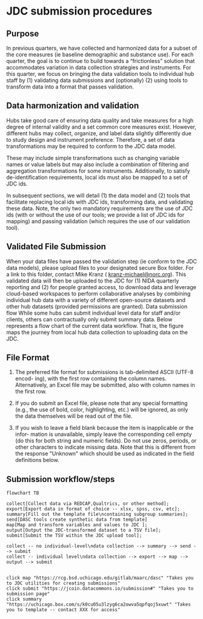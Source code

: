 # JDC submission procedures

## Purpose

In previous quarters, we have collected and harmonized data for a subset of the core measures (ie baseline demographic and substance use). For each quarter, the goal is to continue to build towards a “frictionless” solution that accommodates variation in data collection strategies and instruments. For this quarter, we focus on bringing the data validation tools to individual hub staff by  (1) validating data submissions and (optionally) (2) using tools to transform data into a format that passes validation.


## Data harmonization and validation

Hubs take good care of ensuring data quality and take measures for a high degree of internal validity and a set common core measures exist. However, different hubs may collect, organize, and label data slightly differently due to study design and instrument preference. Therefore, a set of data transformations may be required to conform to the JDC data model.

These may include simple transformations such as changing variable names or value labels but may also include a combination of filtering and aggregation transformations for some instruments. Additionally, to satisfy de-identification requirements, local ids must also be mapped to a set of JDC ids. 

In subsequent sections, we will detail (1) the data model and (2) tools that facilitate replacing local ids with JDC ids, transforming data, and validating these data. Note, the only two mandatory requirements are the use of JDC ids (with or without the use of our tools; we provide a list of JDC ids for mapping) and passing validation (which requires the use of our validation tool).

## Validated File Submission

When your data files have passed the validation step (ie conform to the JDC data models), please upload files to your designated secure Box folder. For a link to this folder, contact Mike Kranz ( kranz-michael@norc.org). This validated data will then be uploaded to the JDC for (1) NIDA quarterly reporting and (2) for people granted access, to download data and leverage cloud-based workspaces to perform collaborative analyses by combining individual hub data with a variety of different open-source datasets and other hub datasets (provided permissions are granted). 
Data submission flow
While some hubs can submit individual level data for staff and/or clients, others can contractually only submit summary data. Below represents a flow chart of the current data workflow. That is, the figure maps the journey from local hub data collection to uploading data on the JDC.

## File Format

1. The preferred file format for submissions is tab-delimited ASCII (UTF-8 encod-
ing), with the first row containing the column names. Alternatively, an Excel file
may be submitted, also with column names in the first row.

2. If you do submit an Excel file, please note that any special formatting (e.g., the
use of bold, color, highlighting, etc.) will be ignored, as only the data themselves
will be read out of the file.

3.  If you wish to leave a field blank because the item is inapplicable or the infor-
mation is unavailable, simply leave the corresponding cell empty (do this for
both string and numeric fields). Do not use zeros, periods, or other characters to
indicate missing data. Note that this is different from the response "Unknown"
which should be used as indicated in the field definitions below.

## Submission workflow/steps

```mermaid
flowchart TB

collect[Collect data via REDCAP,Qualtrics, or other method];
export[Export data in format of choice -- xlsx, spss, csv, etc];
summary[Fill out the template file\ncontaining subgroup summaries];
send[DASC tools create synthetic data from template]
map[Map and transform variables and values to JDC ];
output[Output the JDC-transformed dataset to a TSV file];
submit[Submit the TSV within the JDC upload tool];

collect -- no individual-level\ndata collection --> summary --> send --> submit
collect -- individual level\ndata collection --> export --> map --> output --> submit


click map "https://rcg.bsd.uchicago.edu/gitlab/maarc/dasc" "Takes you to JDC utilities for creating submissions"
click submit "https://jcoin.datacommons.io/submission#" "Takes you to submission page"
click summary "https://uchicago.box.com/s/k0cu05u3lzyg6ca2owva5qpfqoj5xuwt" "Takes you to template -- contact XXX for access"

```

